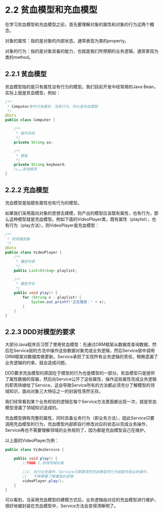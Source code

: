 # 2.2 贫血模型和充血模型

在学习贫血模型和充血模型之前，首先要理解对象的属性和对象的行为这两个概念。

对象的属性：指的是对象的内部状态，通常表现为类的property。

对象的行为：指的是对象具备的能力，也就是我们所预期的业务逻辑，通常表现为类的method。

## 2.2.1 贫血模型

贫血模型指的是只有属性没有行为的模型。我们目前开发中经常用的Java Bean，实际上就是贫血模型，例如：

```java
/**
 * Computer类中只有属性，没有行为，所以是贫血模型
 */
@Data
public class Computer {

    /**
     * 操作系统
     */
    private String os;

    /**
     * 键盘
     */
    private String keyboard;
    //……其他属性
}
```

## 2.2.2 充血模型

充血模型是指既有属性也有行为的模型。

如果我们采用面向对象的思想去建模，则产出的模型应该既有属性，也有行为，那么这种模型就是充血模型。例如下面的VideoPlayer类，既有属性（playlist），也有行为（play方法），则VideoPlayer是充血模型：

```java
/**
 * 视频播放器
 */
@Data
public class VideoPlayer {
    /**
     * 播放列表
     */
    public List<String> playlist;

    /**
     * 播放节目
     */
    public void play() {
        for (String v : playlist) {
            System.out.printf("正在播放：" + v);
        }
    }
}
```

## 2.2.3 DDD对模型的要求

大部分Java程序员习惯了使用贫血模型：先通过ORM框架从数据库查询数据，然后在Service层的方法中操作这些数据对象完成业务逻辑，然后Service层中调用ORM框架对数据库做更新。Service承担了实现所有业务逻辑的责任，稍微遗漏了业务逻辑的约束，就会造成问题。

DDD要求充血模型的原因在于模型的行为也是模型的一部分。贫血模型只是提供了属性数据的容器，然后向Service公开了这些属性，操作这些属性完成业务逻辑的职责转嫁给了Service，这会导致Service所有的方法都必须充分了解模型的领域知识，面向对象三大特征之一的封装性荡然无存。

我们经常看到某个业务校验的逻辑在每个Service方法里面都出现一次，就是贫血模型泄漏了领域知识造成的。

充血模型拥有完整的属性，同时具备业务行为（即业务方法），因此Service只要调用充血模型的行为，充血模型内部即自行修改对应的状态以完成业务操作，Service再也不需要理解领域的业务规则了，因为都是充血模型自己在维护。

以上面的VideoPlayer为例：

```java
public class VideoService {

    public void play() {
        //TODO 1.获得领域对象

        //2. 执行业务操作，Service只需要调用充血模型的行为就能完成业务操作，
        //   不再需要了解播放的逻辑    
        videoPlayer.play();
    }
}

```
可以看到，当采用充血模型的建模方式后，业务逻辑由对应的充血模型进行维护，很好地被封装在充血模型中，Service方法会变得清晰明了。

<!--@include: ../footer.md-->